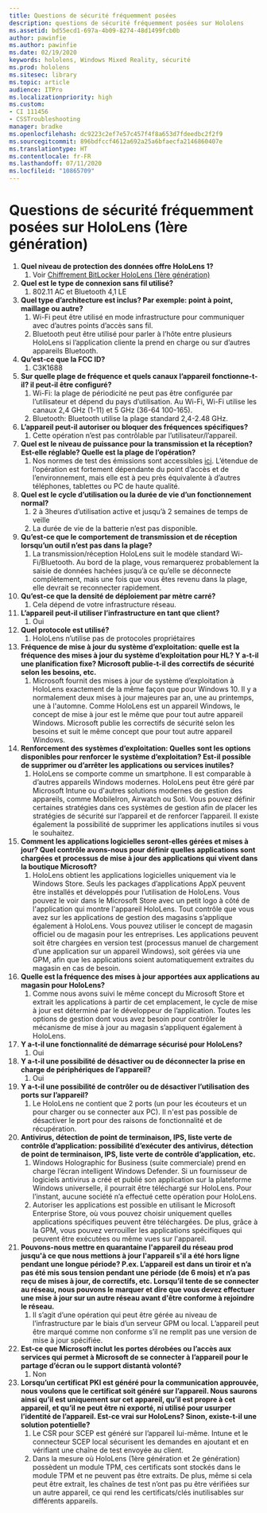 ```yaml
---
title: Questions de sécurité fréquemment posées
description: questions de sécurité fréquemment posées sur Hololens
ms.assetid: bd55ecd1-697a-4b09-8274-48d1499fcb0b
author: pawinfie
ms.author: pawinfie
ms.date: 02/19/2020
keywords: hololens, Windows Mixed Reality, sécurité
ms.prod: hololens
ms.sitesec: library
ms.topic: article
audience: ITPro
ms.localizationpriority: high
ms.custom:
- CI 111456
- CSSTroubleshooting
manager: bradke
ms.openlocfilehash: dc9223c2ef7e57c457f4f8a653d7fdeedbc2f2f9
ms.sourcegitcommit: 896bdfccf4612a692a25a6bfaecfa2146860407e
ms.translationtype: HT
ms.contentlocale: fr-FR
ms.lasthandoff: 07/11/2020
ms.locfileid: "10865709"
---
```

# Questions de sécurité fréquemment posées sur HoloLens (1ère génération)

1. **Quel niveau de protection des données offre HoloLens 1?**
    1. Voir [Chiffrement BitLocker HoloLens (1ère génération)](hololens1-encryption.md)
1. **Quel est le type de connexion sans fil utilisé?**
    1. 802.11 AC et Bluetooth 4,1 LE
1. **Quel type d’architecture est inclus?  Par exemple: point à point, maillage ou autre?**
    1. Wi-Fi peut être utilisé en mode infrastructure pour communiquer avec d’autres points d’accès sans fil.
    1. Bluetooth peut être utilisé pour parler à l’hôte entre plusieurs HoloLens si l’application cliente la prend en charge ou sur d’autres appareils Bluetooth.
1. **Qu’est-ce que la FCC ID?**
    1. C3K1688
1. **Sur quelle plage de fréquence et quels canaux l’appareil fonctionne-t-il? il peut-il être configuré?**
    1. Wi-Fi: la plage de périodicité ne peut pas être configurée par l’utilisateur et dépend du pays d’utilisation. Au Wi-Fi, Wi-Fi utilise les canaux 2,4 GHz (1-11) et 5 GHz (36-64 100-165).
    1. Bluetooth: Bluetooth utilise la plage standard 2,4-2.48 GHz.
1. **L’appareil peut-il autoriser ou bloquer des fréquences spécifiques?**
    1. Cette opération n’est pas contrôlable par l’utilisateur/l’appareil.
1. **Quel est le niveau de puissance pour la transmission et la réception? Est-elle réglable? Quelle est la plage de l’opération?**
    1. Nos normes de test des émissions sont accessibles [ici](https://fccid.io/C3K1688). L’étendue de l’opération est fortement dépendante du point d’accès et de l’environnement, mais elle est à peu près équivalente à d’autres téléphones, tablettes ou PC de haute qualité.
1. **Quel est le cycle d’utilisation ou la durée de vie d’un fonctionnement normal?**
    1. 2 à 3heures d’utilisation active et jusqu’à 2 semaines de temps de veille
    1. La durée de vie de la batterie n’est pas disponible.
1. **Qu’est-ce que le comportement de transmission et de réception lorsqu’un outil n’est pas dans la plage?**
    1. La transmission/réception HoloLens suit le modèle standard Wi-Fi/Bluetooth. Au bord de la plage, vous remarquerez probablement la saisie de données hachées jusqu’à ce qu’elle se déconnecte complètement, mais une fois que vous êtes revenu dans la plage, elle devrait se reconnecter rapidement.
1. **Qu’est-ce que la densité de déploiement par mètre carré?**
    1. Cela dépend de votre infrastructure réseau.
1. **L’appareil peut-il utiliser l’infrastructure en tant que client?**
    1. Oui
1. **Quel protocole est utilisé?**
    1. HoloLens n’utilise pas de protocoles propriétaires
1. **Fréquence de mise à jour du système d’exploitation: quelle est la fréquence des mises à jour du système d’exploitation pour HL?  Y a-t-il une planification fixe?  Microsoft publie-t-il des correctifs de sécurité selon les besoins, etc.**
    1. Microsoft fournit des mises à jour de système d’exploitation à HoloLens exactement de la même façon que pour Windows 10. Il y a normalement deux mises à jour majeures par an, une au printemps, une à l'automne. Comme HoloLens est un appareil Windows, le concept de mise à jour est le même que pour tout autre appareil Windows. Microsoft publie les correctifs de sécurité selon les besoins et suit le même concept que pour tout autre appareil Windows.
1. **Renforcement des systèmes d’exploitation: Quelles sont les options disponibles pour renforcer le système d’exploitation?  Est-il possible de supprimer ou d’arrêter les applications ou services inutiles?**
    1. HoloLens se comporte comme un smartphone. Il est comparable à d’autres appareils Windows modernes. HoloLens peut être géré par Microsoft Intune ou d'autres solutions modernes de gestion des appareils, comme MobileIron, Airwatch ou Soti. Vous pouvez définir certaines stratégies dans ces systèmes de gestion afin de placer les stratégies de sécurité sur l’appareil et de renforcer l’appareil. Il existe également la possibilité de supprimer les applications inutiles si vous le souhaitez.
1. **Comment les applications logicielles seront-elles gérées et mises à jour? Quel contrôle avons-nous pour définir quelles applications sont chargées et processus de mise à jour des applications qui vivent dans la boutique Microsoft?**
    1. HoloLens obtient les applications logicielles uniquement via le Windows Store. Seuls les packages d’applications AppX peuvent être installés et développés pour l’utilisation de HoloLens. Vous pouvez le voir dans le Microsoft Store avec un petit logo à côté de l'application qui montre l'appareil HoloLens. Tout contrôle que vous avez sur les applications de gestion des magasins s’applique également à HoloLens. Vous pouvez utiliser le concept de magasin officiel ou de magasin pour les entreprises. Les applications peuvent soit être chargées en version test (processus manuel de chargement d’une application sur un appareil Windows), soit gérées via une GPM, afin que les applications soient automatiquement extraites du magasin en cas de besoin.
1. **Quelle est la fréquence des mises à jour apportées aux applications au magasin pour HoloLens?**
    1. Comme nous avons suivi le même concept du Microsoft Store et extrait les applications à partir de cet emplacement, le cycle de mise à jour est déterminé par le développeur de l’application. Toutes les options de gestion dont vous avez besoin pour contrôler le mécanisme de mise à jour au magasin s’appliquent également à HoloLens.
1. **Y a-t-il une fonctionnalité de démarrage sécurisé pour HoloLens?**
    1. Oui
1. **Y a-t-il une possibilité de désactiver ou de déconnecter la prise en charge de périphériques de l’appareil?**
    1. Oui
1. **Y a-t-il une possibilité de contrôler ou de désactiver l’utilisation des ports sur l’appareil?**
    1. Le HoloLens ne contient que 2 ports (un pour les écouteurs et un pour charger ou se connecter aux PC). Il n'est pas possible de désactiver le port pour des raisons de fonctionnalité et de récupération.
1. **Antivirus, détection de point de terminaison, IPS, liste verte de contrôle d’application: possibilité d’exécuter des antivirus, détection de point de terminaison, IPS, liste verte de contrôle d’application, etc.**
    1. Windows Holographic for Business (suite commerciale) prend en charge l’écran intelligent Windows Defender. Si un fournisseur de logiciels antivirus a créé et publié son application sur la plateforme Windows universelle, il pourrait être téléchargé sur HoloLens. Pour l’instant, aucune société n’a effectué cette opération pour HoloLens.
    1. Autoriser les applications est possible en utilisant le Microsoft Enterprise Store, où vous pouvez choisir uniquement quelles applications spécifiques peuvent être téléchargées. De plus, grâce à la GPM, vous pouvez verrouiller les applications spécifiques qui peuvent être exécutées ou même vues sur l'appareil.
1. **Pouvons-nous mettre en quarantaine l'appareil du réseau prod jusqu'à ce que nous mettions à jour l'appareil s'il a été hors ligne pendant une longue période?  P.ex. L’appareil est dans un tiroir et n’a pas été mis sous tension pendant une période (de 6 mois) et n’a pas reçu de mises à jour, de correctifs, etc.  Lorsqu’il tente de se connecter au réseau, nous pouvons le marquer et dire que vous devez effectuer une mise à jour sur un autre réseau avant d'être conforme à rejoindre le réseau.**
    1. Il s’agit d’une opération qui peut être gérée au niveau de l’infrastructure par le biais d’un serveur GPM ou local. L’appareil peut être marqué comme non conforme s’il ne remplit pas une version de mise à jour spécifiée.
1. **Est-ce que Microsoft inclut les portes dérobées ou l’accès aux services qui permet à Microsoft de se connecter à l’appareil pour le partage d’écran ou le support distantà volonté?**
    1. Non
1. **Lorsqu’un certificat PKI est généré pour la communication approuvée, nous voulons que le certificat soit généré sur l’appareil. Nous saurons ainsi qu’il est uniquement sur cet appareil, qu’il est propre à cet appareil, et qu’il ne peut être ni exporté, ni utilisé pour usurper l’identité de l’appareil. Est-ce vrai sur HoloLens? Sinon, existe-t-il une solution potentielle?**
    1. Le CSR pour SCEP est généré sur l’appareil lui-même. Intune et le connecteur SCEP local sécurisent les demandes en ajoutant et en vérifiant une chaîne de test envoyée au client.
    1. Dans la mesure où HoloLens (1ère génération et 2e génération) possèdent un module TPM, ces certificats sont stockés dans le module TPM et ne peuvent pas être extraits. De plus, même si cela peut être extrait, les chaînes de test n’ont pas pu être vérifiées sur un autre appareil, ce qui rend les certificats/clés inutilisables sur différents appareils.

